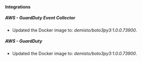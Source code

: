 #### Integrations
##### AWS - GuardDuty Event Collector
- Updated the Docker image to: *demisto/boto3py3:1.0.0.73900*.
##### AWS - GuardDuty
- Updated the Docker image to: *demisto/boto3py3:1.0.0.73900*.
